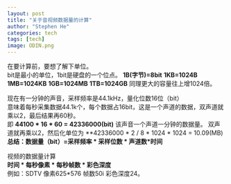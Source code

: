 ```yaml
---
layout: post
title: "关于音视频数据量的计算"
author: "Stephen He"
categories: tech
tags: [tech]
image: ODIN.png
---
```

在要计算前，要想了解下单位。  
bit是最小的单位，1bit是硬盘的一个位点。
**1B(字节)=8bit**  **1KB=1024B**  **1MB=1024KB**  **1GB=1024MB**  **1TB=1024GB** 同理更大的容量往上增1024倍。  



现在有一分钟的声音，采样频率是44.1kHz，量化位数16位（bit）  
意味着每秒采集数据44.1k个，每个数据占16bit，这是一个声道的数据，双声道就乘以2，最后结果再60秒。  
即 **44100 * 16 * 60 = 42336000(bit)**  该声音一个声道一分钟的数据量。 双声道就再乘以2，然后化单位为 **42336000 * 2 / 8 * 1024 * 1024 = 10.09(MB)  
**总结：数据量（bit）=采样频率 * 采样位数 * 声道数*时间**  

视频的数据量计算  
**时间 * 每秒像素 * 每秒帧数 * 彩色深度**  
例如：SDTV 像素625*576 帧数50i 彩色深度24。
